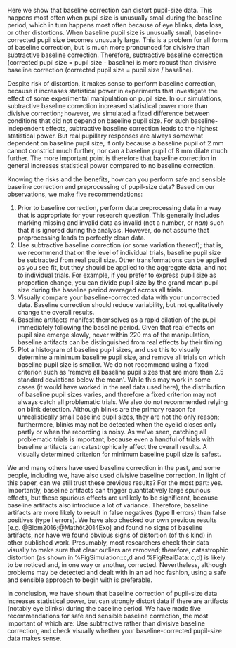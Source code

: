 Here we show that baseline correction can distort pupil-size data. This happens most often when pupil size is unusually small during the baseline period, which in turn happens most often because of eye blinks, data loss, or other distortions. When baseline pupil size is unusually small, baseline-corrected pupil size becomes unusually large. This is a problem for all forms of baseline correction, but is much more pronounced for divisive than subtractive baseline correction. Therefore, subtractive baseline correction (corrected pupil size = pupil size - baseline) is more robust than divisive baseline correction (corrected pupil size = pupil size / baseline).

Despite risk of distortion, it makes sense to perform baseline correction, because it increases statistical power in experiments that investigate the effect of some experimental manipulation on pupil size. In our simulations, subtractive baseline correction increased statistical power more than divisive correction; however, we simulated a fixed difference between conditions that did not depend on baseline pupil size. For such baseline-independent effects, subtractive baseline correction leads to the highest statistical power. But real pupillary responses are always somewhat dependent on baseline pupil size, if only because a baseline pupil of 2 mm cannot constrict much further, nor can a baseline pupil of 8 mm dilate much further. The more important point is therefore that baseline correction in general increases statistical power compared to no baseline correction.

Knowing the risks and the benefits, how can you perform safe and sensible baseline correction and preprocessing of pupil-size data? Based on our observations, we make five recommendations:

1. Prior to baseline correction, perform data preprocessing data in a way that is appropriate for your research question. This generally includes marking missing and invalid data as invalid (not a number, or *nan*) such that it is ignored during the analysis. However, do not assume that preprocessing leads to perfectly clean data.
2. Use subtractive baseline correction (or some variation thereof); that is, we recommend that on the level of individual trials, baseline pupil size be subtracted from real pupil size. Other transformations can be applied as you see fit, but they should be applied to the aggregate data, and not to individual trials. For example, if you prefer to express pupil size as proportion change, you can divide pupil size by the grand mean pupil size during the baseline period averaged across all trials.
3. Visually compare your baseline-corrected data with your uncorrected data. Baseline correction should reduce variability, but not qualitatively change the overall results.
4. Baseline artifacts manifest themselves as a rapid dilation of the pupil immediately following the baseline period. Given that real effects on pupil size emerge slowly, never within 220 ms of the manipulation, baseline artifacts can be distinguished from real effects by their timing.
5. Plot a histogram of baseline pupil sizes, and use this to visually determine a minimum baseline pupil size, and remove all trials on which baseline pupil size is smaller. We do not recommend using a fixed criterion such as 'remove all baseline pupil sizes that are more than 2.5 standard deviations below the mean'. While this may work in some cases (it would have worked in the real data used here), the distribution of baseline pupil sizes varies, and therefore a fixed criterion may not always catch all problematic trials. We also do not recommended relying on blink detection. Although blinks are the primary reason for unrealistically small baseline pupil sizes, they are not the only reason; furthermore, blinks may not be detected when the eyelid closes only partly or when the recording is noisy. As we've seen, catching all problematic trials is important, because even a handful of trials with baseline artifacts can catastrophically affect the overall results. A visually determined criterion for minimum baseline pupil size is safest.

We and many others have used baseline correction in the past, and some people, including we, have also used divisive baseline correction. In light of this paper, can we still trust these previous results? For the most part: yes. Importantly, baseline artifacts can trigger quantitatively large spurious effects, but these spurious effects are unlikely to be significant, because baseline artifacts also introduce a lot of variance. Therefore, baseline artifacts are more likely to result in false negatives (type II errors) than false positives (type I errors). We have also checked our own previous results [e.g. @Blom2016;@Mathôt2014Exo] and found no signs of baseline artifacts, nor have we found obvious signs of distortion (of this kind) in other published work. Presumably, most researchers check their data visually to make sure that clear outliers are removed; therefore, catastrophic distortion (as shown in %FigSimulation::c,d and %FigRealData::c,d) is likely to be noticed and, in one way or another, corrected. Nevertheless, although problems may be detected and dealt with in an ad hoc fashion, using a safe and sensible approach to begin with is preferable.

In conclusion, we have shown that baseline correction of pupil-size data increases statistical power, but can strongly distort data if there are artifacts (notably eye blinks) during the baseline period. We have made five recommendations for safe and sensible baseline correction, the most important of which are: Use subtractive rather than divisive baseline correction, and check visually whether your baseline-corrected pupil-size data makes sense.
